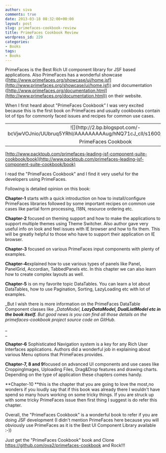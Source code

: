 ```yaml
---
author: siva
comments: true
date: 2013-03-18 08:32:00+00:00
layout: post
slug: primefaces-cookbook-review
title: PrimeFaces Cookbook Review
wordpress_id: 229
categories:
- Books
tags:
- Books
---
```


  


PrimeFaces is the Best Rich UI component library for JSF based applications. Also PrimeFaces has a wonderful showcase ([http://www.primefaces.org/showcase/ui/home.jsf](http://www.primefaces.org/showcase/ui/home.jsf)) and documentation ([http://www.primefaces.org/documentation.html](http://www.primefaces.org/documentation.html)) on their website.

  


When I first heard about "PrimeFaces Cookbook” I was very excited because this is the first book on PrimeFaces and usually cookbooks contain lot of tips for commonly faced issues and recipes for common use cases.  
  
<table cellpadding="0" align="center" cellspacing="0" style="margin-left: auto; margin-right: auto; text-align: center;" ><tbody ><tr >
<td style="text-align: center;" >![](http://2.bp.blogspot.com/-bcVjwVOJnio/UUbruq5YRhI/AAAAAAAAAug/hNQ71cJ_clI/s1600/9281OS_cov.jpg)
</td></tr><tr >
<td style="text-align: center;" >PrimeFaces Cookbook
</td></tr></tbody></table>  


[http://www.packtpub.com/primefaces-leading-jsf-component-suite-cookbook/book](http://www.packtpub.com/primefaces-leading-jsf-component-suite-cookbook/book)  
  


I read the "PrimeFaces Cookbook" and I find it very useful for the developers using PrimeFaces. 

Following is detailed opinion on this book:

  


**Chapter-1** starts with a quick introduction on how to install/configure PrimeFaces libraries followed by some important recipes on common use cases like partial form processing, I18N, resource ordering etc. 

  


**Chapter-2** focused on theming support and how to make the applications to support multiple themes using Theme Switcher. Also author gave very useful info on look and feel issues with IE browser and how to fix them. This will be greatly helpful to those who have to support their application on IE browser.

  


**Chapter-3** focused on various PrimeFaces input components with plenty of examples.

  


**Chapter-4**explained how to use various types of panels like Panel, PanelGrid, Accordian, TabbedPanels etc. In this chapter we can also learn how to create complex layouts as well.

  


**Chapter-5** is on my favorite topic DataTables. You can learn a lot about DataTables, how to use Pagination, Sorting, LazyLoading etc with lot of examples.

_But I wish there is more information on the PrimeFaces DataTable Component classes like __DataModel, __LazyDataModel, DualListModel etc in the book itself.__ But good news is you can find all those details on the primefaces-cookbook project source code on GitHub._

_  
_

**Chapter-6** Sophisticated Navigation system is a key for any Rich User Interfaces applications. Authors did a wonderful job in explaining about various Menu options that PrimeFaces provides.

  


**Chapter-7, 8 and 9**focused on advanced UI components and use cases like CroppingImages, Uploading Files, Drag&Drop features and drawing charts. Depending on the type of application these chapters comes handy.

  
**Chapter-10 **this is the chapter that you are going to love the most,no wonders if  you loudly say that if this book was already there I wouldn't have spend so many hours working on some tricky things. If you are struck up with some tricky PrimeFaces issue then first thing I suggest is do refer this chapter.  
  


Overall, the "PrimeFaces Cookbook" is a wonderful book to refer if you are doing JSF development (I didn't mention PrimeFaces here because you will obviously use PrimeFaces as it is the Best UI Component Library available :-))

  


Just get the "PrimeFaces Cookbook" book and Clone https://github.com/ova2/primefaces-cookbook and Rock!!!

